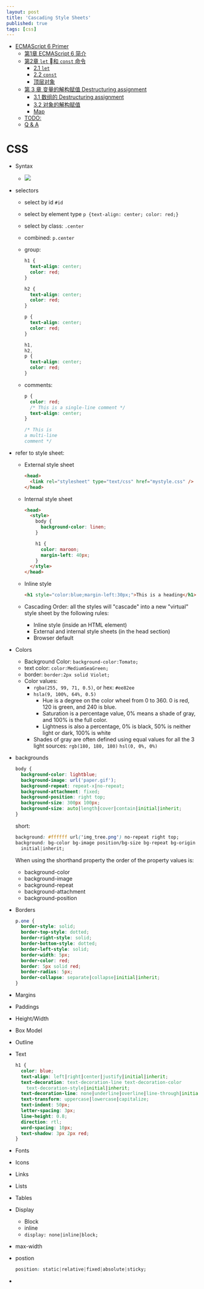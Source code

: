 ```yaml
---
layout: post
title: 'Cascading Style Sheets'
published: true
tags: [css]
---
```


- [ECMAScript 6 Primer](#ecmascript-6-primer)
  - [第1章 ECMAScript 6 简介](#%E7%AC%AC1%E7%AB%A0-ecmascript-6-%E7%AE%80%E4%BB%8B)
  - [第2章 `let` 和 `const` 命令](#%E7%AC%AC2%E7%AB%A0-let-%08%E5%92%8C-const-%E5%91%BD%E4%BB%A4)
    - [2.1 `let`](#21-let)
    - [2.2 `const`](#22-const)
    - [顶层对象](#%E9%A1%B6%E5%B1%82%E5%AF%B9%E8%B1%A1)
  - [第 3 章 变量的解构赋值 Destructuring assignment](#%E7%AC%AC-3-%E7%AB%A0-%E5%8F%98%E9%87%8F%E7%9A%84%E8%A7%A3%E6%9E%84%E8%B5%8B%E5%80%BC-destructuring-assignment)
    - [3.1 数组的 Destructuring assignment](#31-%E6%95%B0%E7%BB%84%E7%9A%84-destructuring-assignment)
    - [3.2 对象的解构赋值](#32-%E5%AF%B9%E8%B1%A1%E7%9A%84%E8%A7%A3%E6%9E%84%E8%B5%8B%E5%80%BC)
    - [Map](#map)
  - [TODO:](#todo)
  - [Q & A](#q--a)

# CSS

- Syntax

  - ![](https://www.w3schools.com/css/selector.gif)

- selectors

  - select by id `#id`
  - select by element type `p {text-align: center; color: red;}`
  - select by class: `.center`
  - combined: `p.center`
  - group:

    ```css
    h1 {
      text-align: center;
      color: red;
    }

    h2 {
      text-align: center;
      color: red;
    }

    p {
      text-align: center;
      color: red;
    }

    h1,
    h2,
    p {
      text-align: center;
      color: red;
    }
    ```

  - comments:

    ```css
    p {
      color: red;
      /* This is a single-line comment */
      text-align: center;
    }

    /* This is
    a multi-line
    comment */
    ```

- refer to style sheet:

  - External style sheet
    ```html
    <head>
      <link rel="stylesheet" type="text/css" href="mystyle.css" />
    </head>
    ```
  - Internal style sheet

    ```html
    <head>
      <style>
        body {
          background-color: linen;
        }

        h1 {
          color: maroon;
          margin-left: 40px;
        }
      </style>
    </head>
    ```

  - Inline style
    ```html
    <h1 style="color:blue;margin-left:30px;">This is a heading</h1>
    ```
  - Cascading Order: all the styles will "cascade" into a new "virtual" style sheet by the following rules:
    - Inline style (inside an HTML element)
    - External and internal style sheets (in the head section)
    - Browser default

- Colors

  - Background Color: `background-color:Tomato;`
  - text color: `color:MediumSeaGreen;`
  - border: `border:2px solid Violet;`
  - Color values:
    - `rgba(255, 99, 71, 0.5)`, or hex: `#ee82ee`
    - `hsla(9, 100%, 64%, 0.5)`
      - Hue is a degree on the color wheel from 0 to 360. 0 is red, 120 is green, and 240 is blue.
      - Saturation is a percentage value, 0% means a shade of gray, and 100% is the full color.
      - Lightness is also a percentage, 0% is black, 50% is neither light or dark, 100% is white
    - Shades of gray are often defined using equal values for all the 3 light sources: `rgb(180, 180, 180)` `hsl(0, 0%, 0%)`

- backgrounds

  ```css
  body {
    background-color: lightblue;
    background-image: url('paper.gif');
    background-repeat: repeat-x|no-repeat;
    background-attachment: fixed;
    background-position: right top;
    background-size: 300px 100px;
    background-size: auto|length|cover|contain|initial|inherit;
  }
  ```

  short:

  ```css
  background: #ffffff url('img_tree.png') no-repeat right top;
  background: bg-color bg-image position/bg-size bg-repeat bg-origin bg-clip bg-attachment
    initial|inherit;
  ```

  When using the shorthand property the order of the property values is:

  - background-color
  - background-image
  - background-repeat
  - background-attachment
  - background-position

- Borders

  ```css
  p.one {
    border-style: solid;
    border-top-style: dotted;
    border-right-style: solid;
    border-bottom-style: dotted;
    border-left-style: solid;
    border-width: 5px;
    border-color: red;
    border: 5px solid red;
    border-radius: 5px;
    border-collapse: separate|collapse|initial|inherit;
  }
  ```

- Margins
- Paddings
- Height/Width
- Box Model
- Outline
- Text

  ```css
  h1 {
    color: blue;
    text-align: left|right|center|justify|initial|inherit;
    text-decoration: text-decoration-line text-decoration-color
      text-decoration-style|initial|inherit;
    text-decoration-line: none|underline|overline|line-through|initial|inherit;
    text-transform: uppercase|lowercase|capitalize;
    text-indent: 50px;
    letter-spacing: 3px;
    line-height: 0.8;
    direction: rtl;
    word-spacing: 10px;
    text-shadow: 3px 2px red;
  }
  ```

- Fonts
- Icons
- Links
- Lists
- Tables
- Display

  - Block
  - inline
  - `display: none|inline|block;`

- max-width
- postion
  ```css
  position: static|relative|fixed|absolute|sticky;
  ```
-
